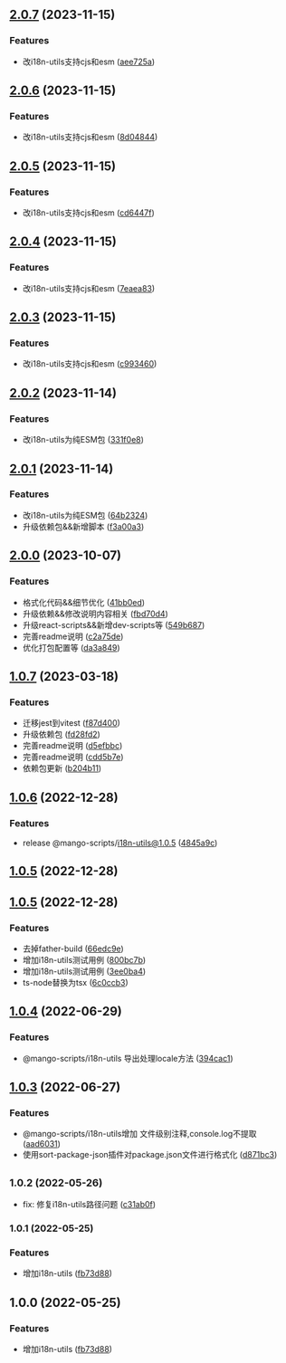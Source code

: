 ## [2.0.7](https://github.com/AlbertLin0923/mango-scripts/compare/@mango-scripts/i18n-utils@2.0.6...@mango-scripts/i18n-utils@2.0.7) (2023-11-15)


### Features

* 改i18n-utils支持cjs和esm ([aee725a](https://github.com/AlbertLin0923/mango-scripts/commit/aee725a955bec1ef11a5639ca0af74de8726a7ed))

## [2.0.6](https://github.com/AlbertLin0923/mango-scripts/compare/@mango-scripts/i18n-utils@2.0.5...@mango-scripts/i18n-utils@2.0.6) (2023-11-15)


### Features

* 改i18n-utils支持cjs和esm ([8d04844](https://github.com/AlbertLin0923/mango-scripts/commit/8d0484470c2a157bcdbef4db4370d51a37cf8277))

## [2.0.5](https://github.com/AlbertLin0923/mango-scripts/compare/@mango-scripts/i18n-utils@2.0.4...@mango-scripts/i18n-utils@2.0.5) (2023-11-15)


### Features

* 改i18n-utils支持cjs和esm ([cd6447f](https://github.com/AlbertLin0923/mango-scripts/commit/cd6447fb1f9e6fa4aa3b72c6f02d8f5f3ccba382))

## [2.0.4](https://github.com/AlbertLin0923/mango-scripts/compare/@mango-scripts/i18n-utils@2.0.3...@mango-scripts/i18n-utils@2.0.4) (2023-11-15)


### Features

* 改i18n-utils支持cjs和esm ([7eaea83](https://github.com/AlbertLin0923/mango-scripts/commit/7eaea831d99b247c5d3591200504003d66ba9538))

## [2.0.3](https://github.com/AlbertLin0923/mango-scripts/compare/@mango-scripts/i18n-utils@2.0.2...@mango-scripts/i18n-utils@2.0.3) (2023-11-15)


### Features

* 改i18n-utils支持cjs和esm ([c993460](https://github.com/AlbertLin0923/mango-scripts/commit/c9934607d4590edd690db74e26daff169992998a))

## [2.0.2](https://github.com/AlbertLin0923/mango-scripts/compare/@mango-scripts/i18n-utils@2.0.1...@mango-scripts/i18n-utils@2.0.2) (2023-11-14)


### Features

* 改i18n-utils为纯ESM包 ([331f0e8](https://github.com/AlbertLin0923/mango-scripts/commit/331f0e88d4e01d1c3b9e565d4b20b2f62adc719b))

## [2.0.1](https://github.com/AlbertLin0923/mango-scripts/compare/@mango-scripts/i18n-utils@2.0.0...@mango-scripts/i18n-utils@2.0.1) (2023-11-14)


### Features

* 改i18n-utils为纯ESM包 ([64b2324](https://github.com/AlbertLin0923/mango-scripts/commit/64b2324e07fa0cdee7f2079b8fed01c168cf7894))
* 升级依赖包&&新增脚本 ([f3a00a3](https://github.com/AlbertLin0923/mango-scripts/commit/f3a00a3504b36d95aff0efeabbecad4c08e778c5))

## [2.0.0](https://github.com/AlbertLin0923/mango-scripts/compare/@mango-scripts/i18n-utils@1.0.7...@mango-scripts/i18n-utils@2.0.0) (2023-10-07)


### Features

* 格式化代码&&细节优化 ([41bb0ed](https://github.com/AlbertLin0923/mango-scripts/commit/41bb0ede7c15b029cd7cfd508f0c191505a02920))
* 升级依赖&&修改说明内容相关 ([fbd70d4](https://github.com/AlbertLin0923/mango-scripts/commit/fbd70d44c00e1670131d83bd4d72e779a9f5a81f))
* 升级react-scripts&&新增dev-scripts等 ([549b687](https://github.com/AlbertLin0923/mango-scripts/commit/549b687cff4c02bc808b4928a382c395c2767e01))
* 完善readme说明 ([c2a75de](https://github.com/AlbertLin0923/mango-scripts/commit/c2a75dec532a8e95024bca4af0f1f844ba6b81f8))
* 优化打包配置等 ([da3a849](https://github.com/AlbertLin0923/mango-scripts/commit/da3a84947ff00d22729e22e6bfe6da8f9a122eb7))

## [1.0.7](https://github.com/AlbertLin0923/mango-scripts/compare/@mango-scripts/i18n-utils@1.0.6...@mango-scripts/i18n-utils@1.0.7) (2023-03-18)

### Features

* 迁移jest到vitest ([f87d400](https://github.com/AlbertLin0923/mango-scripts/commit/f87d40039f972736ca2e6fbc3889b41397c2586d))
* 升级依赖包 ([fd28fd2](https://github.com/AlbertLin0923/mango-scripts/commit/fd28fd26d3715ab019869f0e552240c1d20bf2b8))
* 完善readme说明 ([d5efbbc](https://github.com/AlbertLin0923/mango-scripts/commit/d5efbbc38cdb98427edd4a2323d79ac80ac0331a))
* 完善readme说明 ([cdd5b7e](https://github.com/AlbertLin0923/mango-scripts/commit/cdd5b7ea2fa1adad5b1bd7ae240fa4f0a56835d7))
* 依赖包更新 ([b204b11](https://github.com/AlbertLin0923/mango-scripts/commit/b204b11597b8d92e2388bf14d1785016c2b2d74b))

## [1.0.6](https://github.com/AlbertLin0923/mango-scripts/compare/@mango-scripts/i18n-utils@1.0.5...@mango-scripts/i18n-utils@1.0.6) (2022-12-28)

### Features

* release @mango-scripts/i18n-utils@1.0.5 ([4845a9c](https://github.com/AlbertLin0923/mango-scripts/commit/4845a9c51fa6bc74468b166b5237c79d355185c2))

## [1.0.5](https://github.com/AlbertLin0923/mango-scripts/compare/@mango-scripts/i18n-utils@1.0.5...@mango-scripts/i18n-utils@1.0.5) (2022-12-28)

## [1.0.5](https://github.com/AlbertLin0923/mango-scripts/compare/@mango-scripts/i18n-utils@1.0.4...@mango-scripts/i18n-utils@1.0.5) (2022-12-28)

### Features

* 去掉father-build ([66edc9e](https://github.com/AlbertLin0923/mango-scripts/commit/66edc9e2f1680cab023d5d3f4c6ccf9b670f1ad8))
* 增加i18n-utils测试用例 ([800bc7b](https://github.com/AlbertLin0923/mango-scripts/commit/800bc7b2aa3ba0405552de2830f1c738df757a95))
* 增加i18n-utils测试用例 ([3ee0ba4](https://github.com/AlbertLin0923/mango-scripts/commit/3ee0ba4ffa4879abdc8f82e6ed60f8626f64e6b9))
* ts-node替换为tsx ([6c0ccb3](https://github.com/AlbertLin0923/mango-scripts/commit/6c0ccb3929bc8d8dcc0ecca96c60e69faa3caf2d))

## [1.0.4](https://github.com/AlbertLin0923/mango-scripts/compare/@mango-scripts/i18n-utils@1.0.3...@mango-scripts/i18n-utils@1.0.4) (2022-06-29)

### Features

* @mango-scripts/i18n-utils 导出处理locale方法 ([394cac1](https://github.com/AlbertLin0923/mango-scripts/commit/394cac13a15087bc12627646a5e0f2606dfa1ba5))

## [1.0.3](https://github.com/AlbertLin0923/mango-scripts/compare/@mango-scripts/i18n-utils@1.0.2...@mango-scripts/i18n-utils@1.0.3) (2022-06-27)

### Features

* @mango-scripts/i18n-utils增加 文件级别注释,console.log不提取 ([aad6031](https://github.com/AlbertLin0923/mango-scripts/commit/aad6031bc470d54bb3ba314f644f34cc36629d82))
* 使用sort-package-json插件对package.json文件进行格式化 ([d871bc3](https://github.com/AlbertLin0923/mango-scripts/commit/d871bc3f77eac29a7551f6ffcea2906989853378))

## <small>1.0.2 (2022-05-26)</small>

* fix: 修复i18n-utils路径问题 ([c31ab0f](https://github.com/AlbertLin0923/mango-scripts/commit/c31ab0f))

### 1.0.1 (2022-05-25)

### Features

* 增加i18n-utils ([fb73d88](https://github.com/AlbertLin0923/mango-scripts/commit/fb73d88530a147b40e18ef1f1ce09beaf6f1ab9a))

## 1.0.0 (2022-05-25)

### Features

* 增加i18n-utils ([fb73d88](https://github.com/AlbertLin0923/mango-scripts/commit/fb73d88530a147b40e18ef1f1ce09beaf6f1ab9a))
